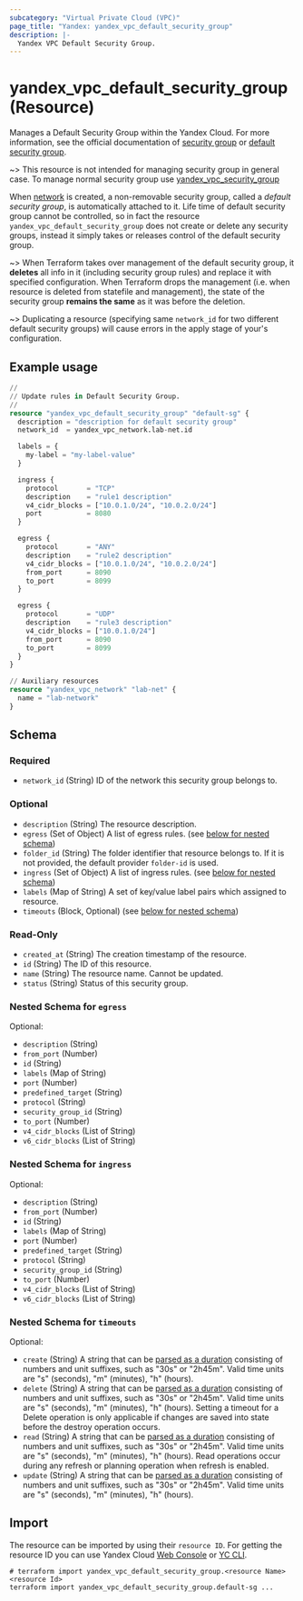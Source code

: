 ```yaml
---
subcategory: "Virtual Private Cloud (VPC)"
page_title: "Yandex: yandex_vpc_default_security_group"
description: |-
  Yandex VPC Default Security Group.
---
```


# yandex_vpc_default_security_group (Resource)

Manages a Default Security Group within the Yandex Cloud. For more information, see the official documentation of [security group](https://yandex.cloud/docs/vpc/concepts/security-groups) or [default security group](https://yandex.cloud/docs/vpc/concepts/security-groups#default-security-group).

~> This resource is not intended for managing security group in general case. To manage normal security group use [yandex_vpc_security_group](vpc_security_group.html)

When [network](https://yandex.cloud/docs/vpc/concepts/network) is created, a non-removable security group, called a *default security group*, is automatically attached to it. Life time of default security group cannot be controlled, so in fact the resource `yandex_vpc_default_security_group` does not create or delete any security groups, instead it simply takes or releases control of the default security group.

~> When Terraform takes over management of the default security group, it **deletes** all info in it (including security group rules) and replace it with specified configuration. When Terraform drops the management (i.e. when resource is deleted from statefile and management), the state of the security group **remains the same** as it was before the deletion.

~> Duplicating a resource (specifying same `network_id` for two different default security groups) will cause errors in the apply stage of your's configuration.

## Example usage

```terraform
//
// Update rules in Default Security Group.
//
resource "yandex_vpc_default_security_group" "default-sg" {
  description = "description for default security group"
  network_id  = yandex_vpc_network.lab-net.id

  labels = {
    my-label = "my-label-value"
  }

  ingress {
    protocol       = "TCP"
    description    = "rule1 description"
    v4_cidr_blocks = ["10.0.1.0/24", "10.0.2.0/24"]
    port           = 8080
  }

  egress {
    protocol       = "ANY"
    description    = "rule2 description"
    v4_cidr_blocks = ["10.0.1.0/24", "10.0.2.0/24"]
    from_port      = 8090
    to_port        = 8099
  }

  egress {
    protocol       = "UDP"
    description    = "rule3 description"
    v4_cidr_blocks = ["10.0.1.0/24"]
    from_port      = 8090
    to_port        = 8099
  }
}

// Auxiliary resources
resource "yandex_vpc_network" "lab-net" {
  name = "lab-network"
}
```

<!-- schema generated by tfplugindocs -->
## Schema

### Required

- `network_id` (String) ID of the network this security group belongs to.

### Optional

- `description` (String) The resource description.
- `egress` (Set of Object) A list of egress rules. (see [below for nested schema](#nestedatt--egress))
- `folder_id` (String) The folder identifier that resource belongs to. If it is not provided, the default provider `folder-id` is used.
- `ingress` (Set of Object) A list of ingress rules. (see [below for nested schema](#nestedatt--ingress))
- `labels` (Map of String) A set of key/value label pairs which assigned to resource.
- `timeouts` (Block, Optional) (see [below for nested schema](#nestedblock--timeouts))

### Read-Only

- `created_at` (String) The creation timestamp of the resource.
- `id` (String) The ID of this resource.
- `name` (String) The resource name. Cannot be updated.
- `status` (String) Status of this security group.

<a id="nestedatt--egress"></a>
### Nested Schema for `egress`

Optional:

- `description` (String)
- `from_port` (Number)
- `id` (String)
- `labels` (Map of String)
- `port` (Number)
- `predefined_target` (String)
- `protocol` (String)
- `security_group_id` (String)
- `to_port` (Number)
- `v4_cidr_blocks` (List of String)
- `v6_cidr_blocks` (List of String)


<a id="nestedatt--ingress"></a>
### Nested Schema for `ingress`

Optional:

- `description` (String)
- `from_port` (Number)
- `id` (String)
- `labels` (Map of String)
- `port` (Number)
- `predefined_target` (String)
- `protocol` (String)
- `security_group_id` (String)
- `to_port` (Number)
- `v4_cidr_blocks` (List of String)
- `v6_cidr_blocks` (List of String)


<a id="nestedblock--timeouts"></a>
### Nested Schema for `timeouts`

Optional:

- `create` (String) A string that can be [parsed as a duration](https://pkg.go.dev/time#ParseDuration) consisting of numbers and unit suffixes, such as "30s" or "2h45m". Valid time units are "s" (seconds), "m" (minutes), "h" (hours).
- `delete` (String) A string that can be [parsed as a duration](https://pkg.go.dev/time#ParseDuration) consisting of numbers and unit suffixes, such as "30s" or "2h45m". Valid time units are "s" (seconds), "m" (minutes), "h" (hours). Setting a timeout for a Delete operation is only applicable if changes are saved into state before the destroy operation occurs.
- `read` (String) A string that can be [parsed as a duration](https://pkg.go.dev/time#ParseDuration) consisting of numbers and unit suffixes, such as "30s" or "2h45m". Valid time units are "s" (seconds), "m" (minutes), "h" (hours). Read operations occur during any refresh or planning operation when refresh is enabled.
- `update` (String) A string that can be [parsed as a duration](https://pkg.go.dev/time#ParseDuration) consisting of numbers and unit suffixes, such as "30s" or "2h45m". Valid time units are "s" (seconds), "m" (minutes), "h" (hours).

## Import

The resource can be imported by using their `resource ID`. For getting the resource ID you can use Yandex Cloud [Web Console](https://console.yandex.cloud) or [YC CLI](https://yandex.cloud/docs/cli/quickstart).

```shell
# terraform import yandex_vpc_default_security_group.<resource Name> <resource Id>
terraform import yandex_vpc_default_security_group.default-sg ...
```